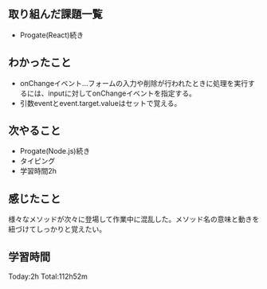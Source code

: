 ## 取り組んだ課題一覧
 - Progate(React)続き
## わかったこと
 - onChangeイベント...フォームの入力や削除が行われたときに処理を実行するには、inputに対してonChangeイベントを指定する。
 - 引数eventとevent.target.valueはセットで覚える。
## 次やること
 - Progate(Node.js)続き
 - タイピング
 - 学習時間2h
## 感じたこと
 様々なメソッドが次々に登場して作業中に混乱した。メソッド名の意味と動きを紐づけてしっかりと覚えたい。
## 学習時間
Today:2h  Total:112h52m